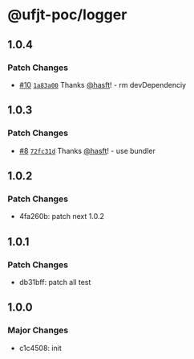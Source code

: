 # @ufjt-poc/logger

## 1.0.4

### Patch Changes

- [#10](https://github.com/hasft/ufjt-poc/pull/10) [`1a83a00`](https://github.com/hasft/ufjt-poc/commit/1a83a001710e5539b94393781e66885a9e1eee51) Thanks [@hasft](https://github.com/hasft)! - rm devDependenciy

## 1.0.3

### Patch Changes

- [#8](https://github.com/hasft/ufjt-poc/pull/8) [`72fc31d`](https://github.com/hasft/ufjt-poc/commit/72fc31d1fb8e1dea7cfb212ee360a81f69d2f5e9) Thanks [@hasft](https://github.com/hasft)! - use bundler

## 1.0.2

### Patch Changes

- 4fa260b: patch next 1.0.2

## 1.0.1

### Patch Changes

- db31bff: patch all test

## 1.0.0

### Major Changes

- c1c4508: init
